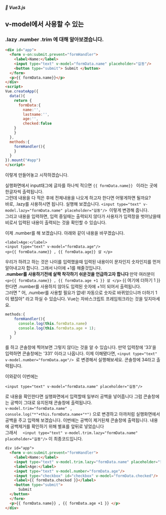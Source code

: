 ##### 🌵 Vue3.js

## v-model에서 사용할 수 있는
### .lazy .number .trim 에 대해 알아보겠습니다.

``` html
<div id="app">
  <form v-on:submit.prevent="formHandler">
    <label>Name:</label>
    <input type="text" v-model="formData.name" placeholder="길동"/>
    <button type="submit"> Submit </button>
  </form>
  <p>{{ formData.name}}</p>
</div>
<script>
Vue.createApp({
  data(){
    return {
      formData:{
        name:'',
        lastname:'',
        age:'',
        checked:false
    }
    }
  },
  methods:{
    formHandler(){
    }
  }
}).mount("#app")
</script>

````   
이렇게 만들어놓고 시작하겠습니다.  

실행화면에서 input태그에 글자를 하나씩 적으면 ``` {{ formData.name}}  ``` 이라는 곳에 한글자씩 출력됩니다.   
그런데 내용을 다 적은 후에 전체내용을 나오게 하고자 한다면 어떻게하면 될까요?   
바로, .lazy를 사용하시면 됩니다.   실행해 보겠습니다.
```<input type="text" v-model.lazy="formData.name" placeholder="길동"/> ```이렇게 변경해 줍니다.   
그리고 내용을 입력하면, 입력 중일때는 출력되지 않다가 사용자가 입력창을 벗어났을때 비로서 입력된 내용이 출력되는 것을 확인할 수 있습니다.

이제 .number를 해 보겠습니다.  아래와 같이 내용을 바꾸겠습니다.  
```
<label>Age:</label>
<input type="text" v-model="formData.age"/>
<p>{{ formData.name}} , {{ formData.age}} 살 </p>
```
우리가 하려고 하는 것은 나이를 입력했을때 입력된 내용이이 문자인지 숫자인지를 먼저 알아내고자 합니다. 그래서 나이에 +1를 해줄것입니다.  
<b>.number를 사용하기전에 살짝 착각하기 쉬운것을 언급하고자 합니다 </b> 만약 여러분이   
``` <p>{{ formData.name}} , {{ formData.age +1 }} 살 </p> ``` {{ 여기에 더하기 1 }} 한다면 .number를 사용하지 않아도 입력된 숫자에 +1이 되어서 출력됩니다.  
그러면 " 어, .number를 사용할 필요가 없네! 자동으로 숫자로 바뀌었으니까 더하기 1이 됐잖아" 라고 하실 수 있습니다. Vue는 자바스크립트 프레임워크라는 것을 잊지마세요. 

``` javascript
methods:{
    formHandler(){
      console.log(this.formData.name)
      console.log(this.formData.age + 1);
    }
  }
```   
를 하고 콘솔창에 찍어보면 그렇지 않다는 것을 알 수 있습니다. 만약 입력창에 '33'을 입력하면 콘솔창에는 '331' 이라고 나옵니다.
이제 이해됐다면, 
```<input type="text" v-model.number="formData.age"/> ```로 변경해서 실행해보세요. 콘솔창에 34라고 출력됩니다. 

이와같이 이번에는 
``` 
<input type="text" v-model="formData.name" placeholder="길동"/> 
```   
로 내용을 확인한다면 실행화면에서 입력할때 일부러 공백을 넣어줍니다 그럼 콘솔창에는 공백이 그대로 유지된채 콘솔창에 출력됩니다.   
``` v-model.trim="formData.name"  ```  ,  ```  console.log("*"+this.formData.name+"*") ``` 으로 변경하고 아까처럼 실행화면에서 공백을 주고 입력해 보겠습니다. 
이번에는 공백이 제거된채 콘솔창에 출력됩니다. 내용에 공백제거를 확인하기 위해 별표를 앞뒤로 넣었습니다  
그래서 ```   <input type="text" v-model.trim.lazy="formData.name" placeholder="길동"/> ``` 이 최종코드입니다.

```html
div id="app">
  <form v-on:submit.prevent="formHandler">
    <label>Name:</label>
    <input type="text" v-model.trim.lazy="formData.name" placeholder="길동"/>
    <label>Age:</label>
    <input type="text" v-model.number="formData.age"/>
    <input type="checkbox" id="checkbox" v-model="formData.checked"/>
    <label>{{ formData.checked }}</label>
    <button type="submit">
      Submit
  </button>
  </form>
  <p>{{ formData.name}} , {{ formData.age +1 }} </p>
</div>
```





